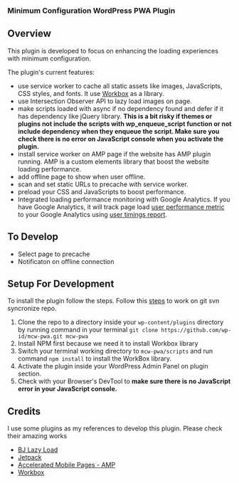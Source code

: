 ### Minimum Configuration WordPress PWA Plugin

## Overview
This plugin is developed to focus on enhancing the loading experiences with minimum configuration.

The plugin's current features:
* use service worker to cache all static assets like images, JavaScripts, CSS styles, and fonts. It use [Workbox](https://developers.google.com/web/tools/workbox/) as a library.
* use Intersection Observer API to lazy load images on page.
* make scripts loaded with async if no dependency found and defer if it has dependency like jQuery library. **This is a bit risky if themes or plugins not include the scripts with wp_enqueue_script function or not include dependency when they enqueue the script. Make sure you check there is no error on JavaScript console when you activate the plugin.**
* install service worker on AMP page if the website has AMP plugin running. AMP is a custom elements library that boost the website loading performance.
* add offline page to show when user offline. 
* scan and set static URLs to precache with service worker.
* preload your CSS and JavaScripts to boost performance.
* Integrated loading performance monitoring with Google Analytics. If you have Google Analytics, it will track page load [user performance metric](https://developers.google.com/web/fundamentals/performance/user-centric-performance-metrics) to your Google Analytics using [user timings report](https://developers.google.com/analytics/devguides/collection/analyticsjs/user-timings).

## To Develop
* Select page to precache
* Notificaton on offline connection

## Setup For Development
To install the plugin follow the steps. Follow this [steps](https://ben.lobaugh.net/blog/147853/creating-a-two-way-sync-between-a-github-repository-and-subversion) to work on git svn syncronize repo.

1. Clone the repo to a directory inside your `wp-content/plugins` directory by running command in your terminal `git clone https://github.com/wp-id/mcw-pwa.git mcw-pwa`
2. Install NPM first because we need it to install Workbox library
3. Switch your terminal working directory to `mcw-pwa/scripts` and run command `npm install` to install the WorkBox library.
4. Activate the plugin inside your WordPress Admin Panel on plugin section.
5. Check with your Browser's DevTool to **make sure there is no JavaScript error in your JavaScript console.**

## Credits
I use some plugins as my references to develop this plugin. Please check their amazing works
* [BJ Lazy Load](https://wordpress.org/plugins/bj-lazy-load/)
* [Jetpack](https://wordpress.org/plugins/jetpack/) 
* [Accelerated Mobile Pages - AMP](https://wordpress.org/plugins/amp/)
* [Workbox](https://developers.google.com/web/tools/workbox/)